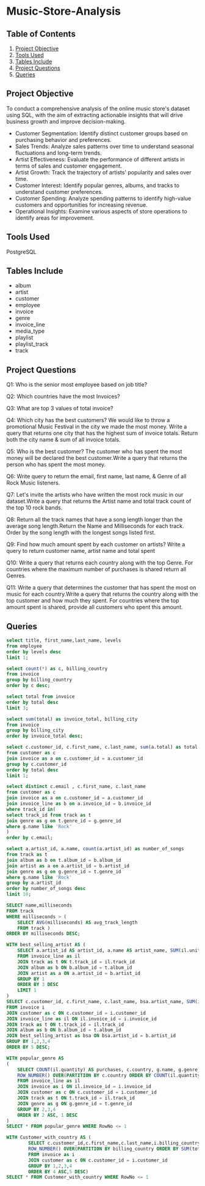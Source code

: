 # Music-Store-Analysis

## Table of Contents
1. [Project Objective](#project-objective)
2. [Tools Used](#tools-used)
3. [Tables Include](#tables-include)
4. [Project Questions](#project-questions)
5. [Queries](#queries)


## Project Objective

To conduct a comprehensive analysis of the online music store's dataset using SQL, with the aim of extracting actionable insights that will drive business growth and improve decision-making. 

- Customer Segmentation: Identify distinct customer groups based on purchasing behavior and preferences.
- Sales Trends: Analyze sales patterns over time to understand seasonal fluctuations and long-term trends.
- Artist Effectiveness: Evaluate the performance of different artists in terms of sales and customer engagement.
- Artist Growth: Track the trajectory of artists' popularity and sales over time.
- Customer Interest: Identify popular genres, albums, and tracks to understand customer preferences.
- Customer Spending: Analyze spending patterns to identify high-value customers and opportunities for increasing revenue.
- Operational Insights: Examine various aspects of store operations to identify areas for improvement.

## Tools Used

PostgreSQL

## Tables Include

- album
- artist
- customer
- employee
- invoice
- genre
- invoice_line
- media_type
- playlist
- playlist_track
- track

## Project Questions

Q1: Who is the senior most employee based on job title?

Q2: Which countries have the most Invoices?

Q3: What are top 3 values of total invoice? 

Q4: Which city has the best customers? We would like to throw a promotional Music Festival in the city we made the most money.
    Write a query that returns one city that has the highest sum of invoice totals. Return both the city name & sum of all invoice totals.

Q5: Who is the best customer? The customer who has spent the most money will be declared the best customer.Write a query that returns the person who has spent the most money.

Q6: Write query to return the email, first name, last name, & Genre of all Rock Music listeners.

Q7: Let's invite the artists who have written the most rock music in our dataset.Write a query that returns the Artist name and total track count of the top 10 rock bands.

Q8: Return all the track names that have a song length longer than the average song length.Return the Name and Milliseconds for each track. Order by the song length with the longest songs listed first.

Q9: Find how much amount spent by each customer on artists? Write a query to return customer name, artist name and total spent

Q10: Write a query that returns each country along with the top Genre. For countries where the maximum number of purchases is shared return all Genres.

Q11: Write a query that determines the customer that has spent the most on music for each country.Write a query that returns the country along with the top customer and how much they spent. For countries where the top amount spent is shared, provide all customers who spent this amount.

## Queries 

``` sql
select title, first_name,last_name, levels
from employee
order by levels desc
limit 1;
```
``` sql
select count(*) as c, billing_country 
from invoice
group by billing_country
order by c desc;
```
``` sql
select total from invoice
order by total desc
limit 3;
```
``` sql
select sum(total) as invoice_total, billing_city 
from invoice
group by billing_city
order by invoice_total desc;
```
``` sql
select c.customer_id, c.first_name, c.last_name, sum(a.total) as total
from customer as c 
join invoice as a on c.customer_id = a.customer_id
group by c.customer_id
order by total desc
limit 1;
```
``` sql
select distinct c.email , c.first_name, c.last_name
from customer as c
join invoice as a on c.customer_id = a.customer_id
join invoice_line as b on a.invoice_id = b.invoice_id
where track_id in(
select track_id from track as t
join genre as g on t.genre_id = g.genre_id
where g.name like 'Rock'
)
order by c.email;
```
``` sql
select a.artist_id, a.name, count(a.artist_id) as number_of_songs
from track as t
join album as b on t.album_id = b.album_id
join artist as a on a.artist_id = b.artist_id
join genre as g on g.genre_id = t.genre_id
where g.name like 'Rock'
group by a.artist_id
order by number_of_songs desc
limit 10;
```
``` sql
SELECT name,milliseconds
FROM track
WHERE milliseconds > (
	SELECT AVG(milliseconds) AS avg_track_length
	FROM track )
ORDER BY milliseconds DESC;
```
``` sql
WITH best_selling_artist AS (
	SELECT a.artist_id AS artist_id, a.name AS artist_name, SUM(il.unit_price*il.quantity) AS total_sales 
	FROM invoice_line as il
	JOIN track as t ON t.track_id = il.track_id
	JOIN album as b ON b.album_id = t.album_id
	JOIN artist as a ON a.artist_id = b.artist_id
	GROUP BY 1
	ORDER BY 3 DESC
	LIMIT 1
)
SELECT c.customer_id, c.first_name, c.last_name, bsa.artist_name, SUM(il.unit_price*il.quantity) AS amount_spent
FROM invoice i
JOIN customer as c ON c.customer_id = i.customer_id
JOIN invoice_line as il ON il.invoice_id = i.invoice_id
JOIN track as t ON t.track_id = il.track_id
JOIN album as b ON b.album_id = t.album_id
JOIN best_selling_artist as bsa ON bsa.artist_id = b.artist_id
GROUP BY 1,2,3,4
ORDER BY 5 DESC;
```
``` sql
WITH popular_genre AS 
(
    SELECT COUNT(il.quantity) AS purchases, c.country, g.name, g.genre_id, 
	ROW_NUMBER() OVER(PARTITION BY c.country ORDER BY COUNT(il.quantity) DESC) AS RowNo 
    FROM invoice_line as il 
	JOIN invoice as i ON il.invoice_id = i.invoice_id
	JOIN customer as c ON c.customer_id = i.customer_id
	JOIN track as t ON t.track_id = il.track_id
	JOIN genre as g ON g.genre_id = t.genre_id
	GROUP BY 2,3,4
	ORDER BY 2 ASC, 1 DESC
)
SELECT * FROM popular_genre WHERE RowNo <= 1
```
``` sql
WITH Customer_with_country AS (
		SELECT c.customer_id,c.first_name,c.last_name,i.billing_country,SUM(i.total) AS total_spending,
	    ROW_NUMBER() OVER(PARTITION BY billing_country ORDER BY SUM(total) DESC) AS RowNo 
		FROM invoice as i
		JOIN customer as c ON c.customer_id = i.customer_id
		GROUP BY 1,2,3,4
		ORDER BY 4 ASC,5 DESC)
SELECT * FROM Customer_with_country WHERE RowNo <= 1
```






